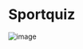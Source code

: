# Sportquiz

![image](https://user-images.githubusercontent.com/35040967/39375414-8e67fa8c-4a4e-11e8-979c-55b747a6c60a.png)
